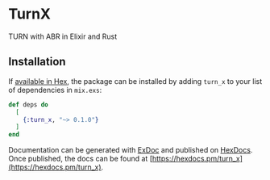 # TurnX
TURN with ABR in Elixir and Rust

## Installation

If [available in Hex](https://hex.pm/docs/publish), the package can be installed
by adding `turn_x` to your list of dependencies in `mix.exs`:

```elixir
def deps do
  [
    {:turn_x, "~> 0.1.0"}
  ]
end
```

Documentation can be generated with [ExDoc](https://github.com/elixir-lang/ex_doc)
and published on [HexDocs](https://hexdocs.pm). Once published, the docs can
be found at [https://hexdocs.pm/turn_x](https://hexdocs.pm/turn_x).

